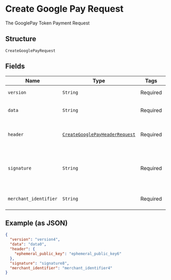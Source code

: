 
# Create Google Pay Request

The GooglePay Token Payment Request

## Structure

`CreateGooglePayRequest`

## Fields

| Name | Type | Tags | Description |
|  --- | --- | --- | --- |
| `version` | `String` | Required | The token version |
| `data` | `String` | Required | The cryptography data |
| `header` | [`CreateGooglePayHeaderRequest`](../../doc/models/create-google-pay-header-request.md) | Required | The GooglePay header request |
| `signature` | `String` | Required | Detached PKCS #7 signature, Base64 encoded as string |
| `merchant_identifier` | `String` | Required | GooglePay Merchant identifier |

## Example (as JSON)

```json
{
  "version": "version4",
  "data": "data0",
  "header": {
    "ephemeral_public_key": "ephemeral_public_key6"
  },
  "signature": "signature8",
  "merchant_identifier": "merchant_identifier4"
}
```


